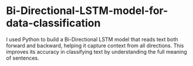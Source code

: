 # Bi-Directional-LSTM-model-for-data-classification
I used Python to build a Bi-Directional LSTM model that reads text both forward and backward, helping it capture context from all directions. This improves its accuracy in classifying text by understanding the full meaning of sentences.
